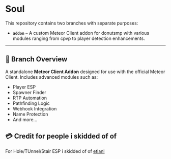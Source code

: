 # Soul

This repository contains two branches with separate purposes:

- **`addon`** – A custom Meteor Client addon for donutsmp with various modules ranging from cpvp to player detection enhancements.

---

## 📂 Branch Overview

A standalone **Meteor Client Addon** designed for use with the official Meteor Client. Includes advanced modules such as:

- Player ESP
- Spawner Finder
- RTP Automation
- Pathfinding Logic
- Webhook Integration
- Name Protection
- And more...


## 💳 Credit for people i skidded of of
For Hole/TUnnel/Stair ESP i skidded of of [etianl](https://github.com/etianl/Trouser-Streak/blob/main/src/main/java/pwn/noobs/trouserstreak/modules/HoleAndTunnelAndStairsESP.java) 
